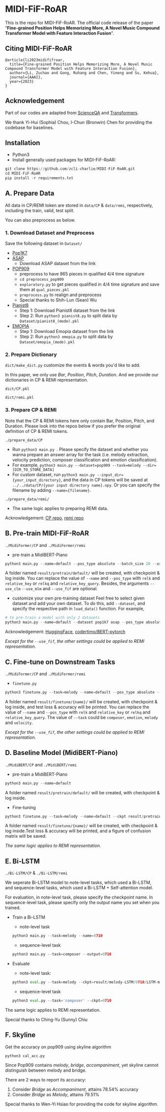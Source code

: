 # MIDI-FiF-RoAR
This is the repo for MIDI-FiF-RoAR. The official code release of the paper “**Fine-grained Position Helps Memorizing More, A Novel Music Compound Transformer Model with Feature Interaction Fusion**”.

## Citing MIDI-FiF-RoAR

```
@article{li2023midififroar,
  title={Fine-grained Position Helps Memorizing More, A Novel Music Compound Transformer Model with Feature Interaction Fusion},
  author={Li, Zuchao and Gong, Ruhang and Chen, Yineng and Su, Kehua},
  journal={AAAI},
  year={2023}
}
```


## Acknowledgement

Part of our codes are adapted from [ScienceQA](https://github.com/wazenmai/MIDI-BERT) and [Transformers](https://github.com/huggingface/transformers).

We thank Yi-Hui (Sophia) Chou, I-Chun (Bronwin) Chen for providing the codebase for baselines.


## Installation
* Python3
* Install generally used packages for MIDI-FiF-RoAR:
```python
git clone https://github.com/zcli-charlie/MIDI-FiF-RoAR.git
cd MIDI-FiF-RoAR
pip install -r requirements.txt
```


## A. Prepare Data

All data in CP/REMI token are stored in ```data/CP``` & ```data/remi```, respectively, including the train, valid, test split.

You can also preprocess as below.

### 1. Download Dataset and Preprocess
Save the following dataset in `Dataset/`
* [Pop1K7](https://github.com/YatingMusic/compound-word-transformer)
* [ASAP](https://github.com/fosfrancesco/asap-dataset)
  * Download ASAP dataset from the link
* [POP909](https://github.com/music-x-lab/POP909-Dataset)
  * preprocess to have 865 pieces in qualified 4/4 time signature
  * ```cd preprocess_pop909```
  * ```exploratory.py``` to get pieces qualified in 4/4 time signature and save them at ```qual_pieces.pkl```
  * ```preprocess.py``` to realign and preprocess
  * Special thanks to Shih-Lun (Sean) Wu
* [Pianist8](https://zenodo.org/record/5089279)
  * Step 1: Download Pianist8 dataset from the link
  * Step 2: Run `python3 pianist8.py` to split data by `Dataset/pianist8_(mode).pkl`
* [EMOPIA](https://annahung31.github.io/EMOPIA/)
  * Step 1: Download Emopia dataset from the link
  * Step 2: Run `python3 emopia.py` to split data by `Dataset/emopia_(mode).pkl`

### 2. Prepare Dictionary

```dict/make_dict.py``` customize the events & words you'd like to add.

In this paper, we only use *Bar*, *Position*, *Pitch*, *Duration*.  And we provide our dictionaries in CP & REMI representation.

```dict/CP.pkl```

```dict/remi.pkl```

### 3. Prepare CP & REMI
Note that the CP & REMI tokens here only contain Bar, Position, Pitch, and Duration.
Please look into the repos below if you prefer the original definition of CP & REMI tokens.

```./prepare_data/CP```

* Run ```python3 main.py ```.  Please specify the dataset and whether you wanna prepare an answer array for the task (i.e. melody extraction, velocity prediction, composer classification and emotion classification).
* For example, ```python3 main.py --dataset=pop909 --task=melody --dir=[DIR_TO_STORE_DATA]```
* For custom dataset, run `python3 main.py --input_dir={your_input_directory}`, and the data in CP tokens will be saved at `../../data/CP/{your input directory name}.npy`.  Or you can specify the filename by adding `--name={filename}`.

```./prepare_data/remi/```

* The same logic applies to preparing REMI data. 

Acknowledgement: [CP repo](https://github.com/YatingMusic/compound-word-transformer), [remi repo](https://github.com/YatingMusic/remi/tree/6d407258fa5828600a5474354862353ef4e4e8ae)

## B. Pre-train MIDI-FiF-RoAR

```./MidiFormer/CP``` and ```./MidiFormer/remi```

* pre-train a MidiBERT-Piano
```python
python3 main.py --name=default --pos_type absolute --batch_size 20 --use_clm --use_mlm --use_fif --cuda_devices 0 1
```
A folder named ```result/pretrain/default/``` will be created, with checkpoint & log inside. You can replace the value of ```--name``` and ```--pos_type``` with ```relk```  and ```relative_key``` or ```relkq``` and ```relative_key_query```. Besides, the arguments ```--use_clm``` ```--use_mlm``` and ```--use_fif``` are optional.

* customize your own pre-training dataset
Feel free to select given dataset and add your own dataset.  To do this, add ```--dataset```, and specify the respective path in ```load_data()``` function.
For example,
```python
# to pre-train a model with only 2 datasets
python3 main.py --name=default --dataset pop1k7 asap --pos_type absolute --batch_size 20 --use_clm --use_mlm --use_fif --cuda_devices 0 1	
```

Acknowledgement: [HuggingFace](https://github.com/huggingface/transformers), [codertimo/BERT-pytorch](https://github.com/codertimo/BERT-pytorch)

*Except for the ```--use_fif```, the other settings could be applied to REMI representation.*

## C. Fine-tune on Downstream Tasks

```./MidiFormer/CP``` and ```./MidiFormer/remi```

* ```finetune.py```
```python
python3 finetune.py --task=melody --name=default --pos_type absolute --use_fif --ckpt result/pretrain/default/model_best.ckpt
```
A folder named ```result/finetune/{name}/``` will be created, with checkpoint & log inside, and test loss & accuracy will be printed. You can replace the value of ```--name``` and ```--pos_type``` with ```relk```  and ```relative_key``` or ```relkq``` and ```relative_key_query```. The value of ```--task``` could be ```composer```, ```emotion```, ```melody``` and ```velocity```.

*Except for the ```--use_fif```, the other settings could be applied to REMI representation.*

## D. Baseline Model (MidiBERT-Piano)

```./MidiBERT/CP``` and ```./MidiBERT/remi```

* pre-train a MidiBERT-Piano

```python
python3 main.py --name=default
```

A folder named ```result/pretrain/default/``` will be created, with checkpoint & log inside.

* Fine-tuning

```python
python3 finetune.py --task=melody --name=default --ckpt result/pretrain/default/model_best.ckpt
```

A folder named ```result/finetune/{name}/``` will be created, with checkpoint & log inside.Test loss & accuracy will be printed, and a figure of confusion matrix will be saved.

*The same logic applies to REMI representation.*

## E. Bi-LSTM

```./Bi-LSTM/CP``` & ```./Bi-LSTM/remi```

We seperate Bi-LSTM model to note-level tasks, which used a Bi-LSTM, and sequence-level tasks, which used a Bi-LSTM + Self-attention model.

For evaluation, in note-level task, please specify the checkpoint name.
In sequence-level task, please specify only the output name you set when you trained.

* Train a Bi-LSTM
	* note-level task
	```python
	python3 main.py --task=melody --name=0710
	```
	* sequence-level task
	```python
	python3 main.py --task=composer --output=0710
	```

* Evaluate
	* note-level task:
	```python
	python3 eval.py --task=melody --ckpt=result/melody-LSTM/0710/LSTM-melody-classification.pth
	```
	* sequence-level task
	```python
	python3 eval.py --task='composer' --ckpt=0710
	```

The same logic applies to REMI representation. 

Special thanks to Ching-Yu (Sunny) Chiu

## F. Skyline

Get the accuracy on pop909 using skyline algorithm
```python
python3 cal_acc.py
```

Since Pop909 contains *melody*, *bridge*, *accompaniment*, yet skyline cannot distinguish  between melody and bridge.

There are 2 ways to report its accuracy:

1. Consider *Bridge* as *Accompaniment*, attains 78.54% accuracy
2. Consider *Bridge* as *Melody*, attains 79.51%

Special thanks to Wen-Yi Hsiao for providing the code for skyline algorithm.
